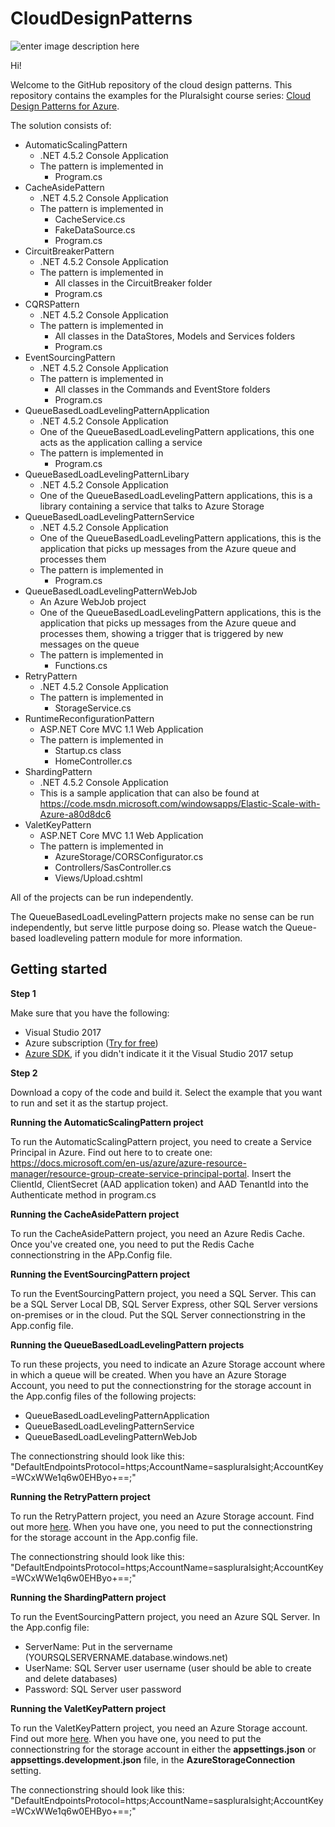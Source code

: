 # CloudDesignPatterns

![enter image description here](https://www.pluralsight.com/content/dam/pluralsight/newsroom/brand-assets/logos/pluralsight-logo-vrt-color-2.png)  

Hi! 

Welcome to the GitHub repository of the cloud design patterns.
This repository contains the examples for the Pluralsight course series: [Cloud Design Patterns for Azure](https://app.pluralsight.com/profile/author/barry-luijbregts).

The solution consists of:

- AutomaticScalingPattern
 	- .NET 4.5.2 Console Application
  - The pattern is implemented in
    - Program.cs
- CacheAsidePattern
 	- .NET 4.5.2 Console Application
  - The pattern is implemented in
    - CacheService.cs
    - FakeDataSource.cs
    - Program.cs    
- CircuitBreakerPattern
 	- .NET 4.5.2 Console Application
  - The pattern is implemented in
    - All classes in the CircuitBreaker folder
    - Program.cs
- CQRSPattern
 	- .NET 4.5.2 Console Application
  - The pattern is implemented in
    - All classes in the DataStores, Models and Services folders
    - Program.cs    
- EventSourcingPattern
 	- .NET 4.5.2 Console Application
  - The pattern is implemented in
    - All classes in the Commands and EventStore folders
    - Program.cs        
 - QueueBasedLoadLevelingPatternApplication    
 	- .NET 4.5.2 Console Application
	- One of the QueueBasedLoadLevelingPattern applications, this one acts as the application calling a service
	- The pattern is implemented in
	  - Program.cs
 - QueueBasedLoadLevelingPatternLibary    
 	- .NET 4.5.2 Console Application
	- One of the QueueBasedLoadLevelingPattern applications, this is a library containing a service that talks to Azure Storage
 - QueueBasedLoadLevelingPatternService    
 	- .NET 4.5.2 Console Application
	- One of the QueueBasedLoadLevelingPattern applications, this is the application that picks up messages from the Azure queue and processes them
	- The pattern is implemented in
	  - Program.cs
 - QueueBasedLoadLevelingPatternWebJob    
 	- An Azure WebJob project
	- One of the QueueBasedLoadLevelingPattern applications, this is the application that picks up messages from the Azure queue and processes them, showing a trigger that is triggered by new messages on the queue
	- The pattern is implemented in
	  - Functions.cs	  
 - RetryPattern    
 	- .NET 4.5.2 Console Application
	- The pattern is implemented in
	  - StorageService.cs
 - RuntimeReconfigurationPattern
	 - ASP.NET Core MVC 1.1 Web Application
   - The pattern is implemented in
      - Startup.cs class
      - HomeController.cs
- ShardingPattern
 	- .NET 4.5.2 Console Application
  - This is a sample application that can also be found at https://code.msdn.microsoft.com/windowsapps/Elastic-Scale-with-Azure-a80d8dc6        
 - ValetKeyPattern
	 - ASP.NET Core MVC 1.1 Web Application
   - The pattern is implemented in 
      - AzureStorage/CORSConfigurator.cs
      - Controllers/SasController.cs
      - Views/Upload.cshtml	  

All of the projects can be run independently.

The QueueBasedLoadLevelingPattern projects make no sense can be run independently, but serve little purpose doing so.
Please watch the Queue-based loadleveling pattern module for more information.

Getting started
---------------

**Step 1**

Make sure that you have the following:

 - Visual Studio 2017
 - Azure subscription ([Try for free](https://azure.microsoft.com/en-us/free/))
 - [Azure SDK](https://azure.microsoft.com/en-us/downloads/), if you didn't indicate it it the Visual Studio 2017 setup

**Step 2**

Download a copy of the code and build it.
Select the example that you want to run and set it as the startup project.

**Running the AutomaticScalingPattern project**

To run the AutomaticScalingPattern project, you need to create a Service Principal in Azure.
Find out here to to create one: https://docs.microsoft.com/en-us/azure/azure-resource-manager/resource-group-create-service-principal-portal. 
Insert the ClientId, ClientSecret (AAD application token) and AAD TenantId into the Authenticate method in program.cs

**Running the CacheAsidePattern project**

To run the CacheAsidePattern project, you need an Azure Redis Cache. Once you've created one, you need to put the Redis Cache connectionstring in the APp.Config file. 

**Running the EventSourcingPattern project**

To run the EventSourcingPattern project, you need a SQL Server. This can be a SQL Server Local DB, SQL Server Express, other SQL Server versions on-premises or in the cloud. Put the SQL Server connectionstring in the App.config file.

**Running the QueueBasedLoadLevelingPattern projects**

To run these projects, you need to indicate an Azure Storage account where in which a queue will be created.
When you have an Azure Storage Account, you need to put the connectionstring for the storage account in the App.config files of the following projects:
  - QueueBasedLoadLevelingPatternApplication
  - QueueBasedLoadLevelingPatternService
  - QueueBasedLoadLevelingPatternWebJob
  
The connectionstring should look like this:
"DefaultEndpointsProtocol=https;AccountName=saspluralsight;AccountKey=WCxWWe1q6w0EHByo+==;"  
  
**Running the RetryPattern project**

To run the RetryPattern project, you need an Azure Storage account. Find out more [here](https://www.youtube.com/watch?v=tSGSfOAiNrw).
When you have one, you need to put the connectionstring for the storage account in the App.config file.

The connectionstring should look like this:
"DefaultEndpointsProtocol=https;AccountName=saspluralsight;AccountKey=WCxWWe1q6w0EHByo+==;"

**Running the ShardingPattern project**

To run the EventSourcingPattern project, you need an Azure SQL Server. 
In the App.config file:
 - ServerName:	Put in the servername (YOURSQLSERVERNAME.database.windows.net)
 - UserName: 	SQL Server user username (user should be able to create and delete databases)
 - Password: 	SQL Server user password  

**Running the ValetKeyPattern project**

To run the ValetKeyPattern project, you need an Azure Storage account. Find out more [here](https://www.youtube.com/watch?v=tSGSfOAiNrw).
When you have one, you need to put the connectionstring for the storage account in either the **appsettings.json** or **appsettings.development.json** file, in the **AzureStorageConnection** setting.

The connectionstring should look like this:
"DefaultEndpointsProtocol=https;AccountName=saspluralsight;AccountKey=WCxWWe1q6w0EHByo+==;"
